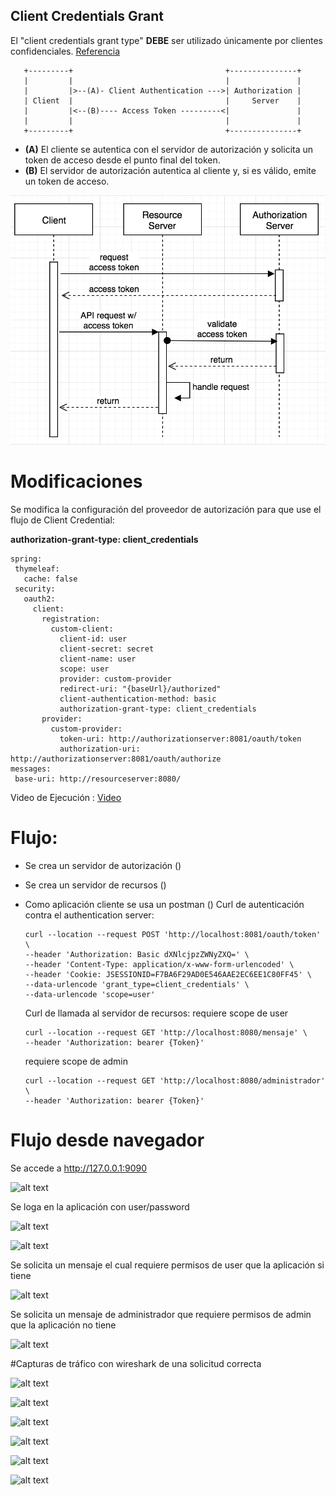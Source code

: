 ## Client Credentials Grant

El "client credentials grant type" **DEBE** ser utilizado únicamente por clientes confidenciales. 
[Referencia](https://tools.ietf.org/html/rfc6749#section-4.4)

       +---------+                                  +---------------+
       |         |                                  |               |
       |         |>--(A)- Client Authentication --->| Authorization |
       | Client  |                                  |     Server    |
       |         |<--(B)---- Access Token ---------<|               |
       |         |                                  |               |
       +---------+                                  +---------------+
 
 - **(A)** El cliente se autentica con el servidor de autorización y solicita un token de acceso desde el punto final del token. 
 - **(B)** El servidor de autorización autentica al cliente y, si es válido, emite un token de acceso.
 
 ![alt text](./doc/client-creds.png "flow")
 
 
  # Modificaciones
  Se modifica la configuración del proveedor de autorización para que use el flujo de Client Credential:
 
 **authorization-grant-type: client_credentials** 
 
 ````
spring:
  thymeleaf:
    cache: false
  security:
    oauth2:
      client:
        registration:
          custom-client:
            client-id: user
            client-secret: secret
            client-name: user
            scope: user
            provider: custom-provider
            redirect-uri: "{baseUrl}/authorized"
            client-authentication-method: basic
            authorization-grant-type: client_credentials
        provider:
          custom-provider:
            token-uri: http://authorizationserver:8081/oauth/token
            authorization-uri: http://authorizationserver:8081/oauth/authorize
messages:
  base-uri: http://resourceserver:8080/ 
 ````
  
  Video de Ejecución : [Video](./doc/EjemploCC.mp4)
 
 # Flujo:
 - Se crea un servidor de autorización ()
 - Se crea un servidor de recursos ()
 - Como aplicación cliente se usa un postman () 
    Curl de autenticación contra el authentication server:
    ````
   curl --location --request POST 'http://localhost:8081/oauth/token' \
   --header 'Authorization: Basic dXNlcjpzZWNyZXQ=' \
   --header 'Content-Type: application/x-www-form-urlencoded' \
   --header 'Cookie: JSESSIONID=F7BA6F29AD0E546AAE2EC6EE1C80FF45' \
   --data-urlencode 'grant_type=client_credentials' \
   --data-urlencode 'scope=user'
   ````
   
   Curl de llamada al servidor de recursos:
   requiere scope de user
   ````
   curl --location --request GET 'http://localhost:8080/mensaje' \
   --header 'Authorization: bearer {Token}'
   ````
   requiere scope de admin
   ````
   curl --location --request GET 'http://localhost:8080/administrador' \
   --header 'Authorization: bearer {Token}'
   ````

# Flujo desde navegador
Se accede a http://127.0.0.1:9090

![alt text](./doc/clientApp01.png "App-01")

Se loga en la aplicación con user/password

![alt text](./doc/clientApp02.png "App-02")

![alt text](./doc/clientApp03.png "App-03")

Se solicita un mensaje el cual requiere permisos de user que la aplicación si tiene

![alt text](./doc/clientApp04.png "App-04")

Se solicita un mensaje de administrador que requiere permisos de admin que la aplicación no tiene

![alt text](./doc/clientApp05.png "App-05")

#Capturas de tráfico con wireshark de una solicitud correcta

![alt text](./doc/wireFlow01.png "flow")

![alt text](./doc/wireFlow02.png "flow")

![alt text](./doc/wireFlow03.png "flow")

![alt text](./doc/wireFlow04.png "flow")

![alt text](./doc/wireFlow05.png "flow")

![alt text](./doc/wireFlow06.png "flow")